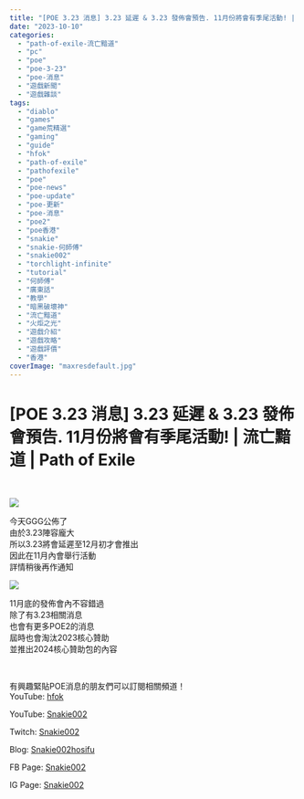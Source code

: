 ```yaml
---
title: "[POE 3.23 消息] 3.23 延遲 & 3.23 發佈會預告. 11月份將會有季尾活動! | 流亡黯道 | Path of Exile"
date: "2023-10-10"
categories: 
  - "path-of-exile-流亡黯道"
  - "pc"
  - "poe"
  - "poe-3-23"
  - "poe-消息"
  - "遊戲新聞"
  - "遊戲雜談"
tags: 
  - "diablo"
  - "games"
  - "game荒精選"
  - "gaming"
  - "guide"
  - "hfok"
  - "path-of-exile"
  - "pathofexile"
  - "poe"
  - "poe-news"
  - "poe-update"
  - "poe-更新"
  - "poe-消息"
  - "poe2"
  - "poe香港"
  - "snakie"
  - "snakie-何師傅"
  - "snakie002"
  - "torchlight-infinite"
  - "tutorial"
  - "何師傅"
  - "廣東話"
  - "教學"
  - "暗黑破壞神"
  - "流亡黯道"
  - "火炬之光"
  - "遊戲介紹"
  - "遊戲攻略"
  - "遊戲評價"
  - "香港"
coverImage: "maxresdefault.jpg"
---
```


# \[POE 3.23 消息\] 3.23 延遲 & 3.23 發佈會預告. 11月份將會有季尾活動! | 流亡黯道 | Path of Exile

  
   

  
![](WordPress/1-1.jpg)  

  
今天GGG公佈了  
由於3.23陣容龐大  
所以3.23將會延遲至12月初才會推出  
因此在11月內會舉行活動  
詳情稍後再作通知  

  
![](WordPress/2-5-1024x576.png)  

  
11月底的發佈會內不容錯過  
除了有3.23相關消息  
也會有更多POE2的消息  
屆時也會淘汰2023核心贊助  
並推出2024核心贊助包的內容  

  
   

  
有興趣緊貼POE消息的朋友們可以訂閱相關頻道！  
YouTube: [hfok](https://www.youtube.com/channel/UC2m4uqcEr8pIxkO6odaDHjw/)  

  
YouTube: [Snakie002](https://www.youtube.com/c/Snakie002/)  

  
Twitch: [Snakie002](https://www.twitch.tv/snakie002/)  

  
Blog: [Snakie002hosifu](https://snakie002hosifu.blog/)  

  
FB Page: [Snakie002](https://www.facebook.com/Snakie002/)  

  
IG Page: [Snakie002](https://www.instagram.com/snakie002/)
